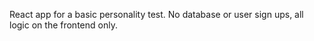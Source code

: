 React app for a basic personality test. No database or user sign ups, all logic on the frontend only.